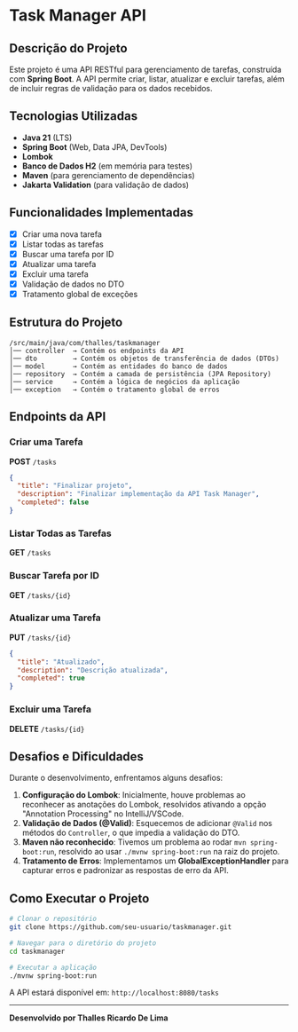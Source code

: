 # Task Manager API

## Descrição do Projeto

Este projeto é uma API RESTful para gerenciamento de tarefas, construída com **Spring Boot**. A API permite criar, listar, atualizar e excluir tarefas, além de incluir regras de validação para os dados recebidos.

## Tecnologias Utilizadas
- **Java 21** (LTS)
- **Spring Boot** (Web, Data JPA, DevTools)
- **Lombok**
- **Banco de Dados H2** (em memória para testes)
- **Maven** (para gerenciamento de dependências)
- **Jakarta Validation** (para validação de dados)

## Funcionalidades Implementadas
- [x] Criar uma nova tarefa
- [x] Listar todas as tarefas
- [x] Buscar uma tarefa por ID
- [x] Atualizar uma tarefa
- [x] Excluir uma tarefa
- [x] Validação de dados no DTO
- [x] Tratamento global de exceções

## Estrutura do Projeto
```
/src/main/java/com/thalles/taskmanager
│── controller  → Contém os endpoints da API
│── dto         → Contém os objetos de transferência de dados (DTOs)
│── model       → Contém as entidades do banco de dados
│── repository  → Contém a camada de persistência (JPA Repository)
│── service     → Contém a lógica de negócios da aplicação
│── exception   → Contém o tratamento global de erros
```

## Endpoints da API
### Criar uma Tarefa
**POST** `/tasks`
```json
{
  "title": "Finalizar projeto",
  "description": "Finalizar implementação da API Task Manager",
  "completed": false
}
```

### Listar Todas as Tarefas
**GET** `/tasks`

### Buscar Tarefa por ID
**GET** `/tasks/{id}`

### Atualizar uma Tarefa
**PUT** `/tasks/{id}`
```json
{
  "title": "Atualizado",
  "description": "Descrição atualizada",
  "completed": true
}
```

### Excluir uma Tarefa
**DELETE** `/tasks/{id}`

## Desafios e Dificuldades
Durante o desenvolvimento, enfrentamos alguns desafios:
1. **Configuração do Lombok**: Inicialmente, houve problemas ao reconhecer as anotações do Lombok, resolvidos ativando a opção "Annotation Processing" no IntelliJ/VSCode.
2. **Validação de Dados (@Valid)**: Esquecemos de adicionar `@Valid` nos métodos do `Controller`, o que impedia a validação do DTO.
3. **Maven não reconhecido**: Tivemos um problema ao rodar `mvn spring-boot:run`, resolvido ao usar `./mvnw spring-boot:run` na raiz do projeto.
4. **Tratamento de Erros**: Implementamos um **GlobalExceptionHandler** para capturar erros e padronizar as respostas de erro da API.

## Como Executar o Projeto
```bash
# Clonar o repositório
git clone https://github.com/seu-usuario/taskmanager.git

# Navegar para o diretório do projeto
cd taskmanager

# Executar a aplicação
./mvnw spring-boot:run
```
A API estará disponível em: `http://localhost:8080/tasks`

---
**Desenvolvido por Thalles Ricardo De Lima** 

